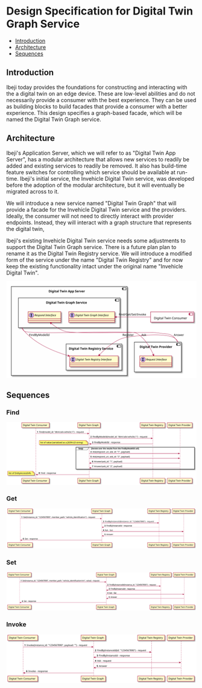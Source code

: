 # Design Specification for Digital Twin Graph Service

- [Introduction](#introduction)
- [Architecture](#architecture)
- [Sequences](#sequences)

## <a name="introduction">Introduction</a>

Ibeji today provides the foundations for constructing and interacting with the a digital twin on an edge device. These are low-level abilities and do not necessarily
provide a consumer with the best experience. They can be used as building blocks to build facades that provide a consumer with a better experience.  This design
specifies a graph-based facade, which will be named the Digital Twin Graph service.

## <a name="architecture">Architecture</a>

Ibeji's Application Server, which we will refer to as "Digital Twin App Server", has a modular architecture that allows new services to readily be added and existing
services to readily be removed. It also has build-time feature switches for controlling which service should be available at run-time. Ibeji's initial service, the
Invehicle Digital Twin service, was developed before the adoption of the modular architecture, but it will eventually be migrated across to it.

We will introduce a new service named "Digital Twin Graph" that will provide a facade for the Invehicle Digital Twin service and the providers. Ideally, the consumer
will not need to directly interact with provider endpoints. Instead, they will interact with a graph structure that represents the digital twin,

Ibeji's existing Invehicle Digital Twin service needs some adjustments to support the Digital Twin Graph service. There is a future plan plan to rename it as the
Digital Twin Registry service.  We will introduce a modified form of the service under the name "Digital Twin Registry" and for now keep the existing functionality
intact under the original name "Invehicle Digital Twin".

![Component Diagram](diagrams/digital_twin_graph_component.svg)

## <a name="sequences">Sequences</a>

### Find

![Find Sequence Diagram Diagram](diagrams/find_sequence.svg)

### Get

![Get Sequence Diagram](diagrams/get_sequence.svg)

### Set

![Get Sequence Diagram](diagrams/set_sequence.svg)

### Invoke

![Invoke Sequence Diagram](diagrams/invoke_sequence.svg)
